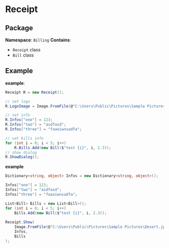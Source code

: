# Receipt

## Package
**Namespace**: `Billing`
**Contains**:
- `Receipt` class
- `Bill` class

## Example
**example**:
```c#
Receipt R = new Receipt();

// set logo
R.LogoImage = Image.FromFile(@"C:\Users\Public\Pictures\Sample Pictures\Desert.jpg");

// set info
R.Infos["one"] = 123;
R.Infos["two"] = "asdfasd";
R.Infos["three"] = "faaoiwnsadfa";

// set bills info
for (int i = 0; i < 5; i++)
    R.Bills.Add(new Bill($"test {i}", i, 2.3));
// show dialog
R.ShowDialog();
```

**example**
```c#
Dictionary<string, object> Infos = new Dictionary<string, object>();

Infos["one"] = 123;
Infos["two"] = "asdfasd";
Infos["three"] = "faaoiwnsadfa";

List<Bill> Bills = new List<Bill>();
for (int i = 0; i < 5; i++)
    Bills.Add(new Bill($"test {i}", i, 2.3));
    
Receipt.Show(
    Image.FromFile(@"C:\Users\Public\Pictures\Sample Pictures\Desert.jpg"),
    Infos,
    Bills
);
```
